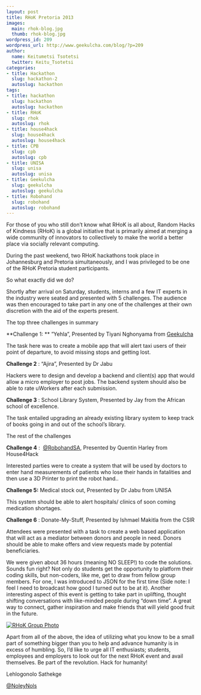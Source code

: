 ```yaml
---
layout: post
title: RHoK Pretoria 2013
images:
  main: rhok-blog.jpg
  thumb: rhok-blog.jpg
wordpress_id: 209
wordpress_url: http://www.geekulcha.com/blog/?p=209
author:
  name: Keitumetsi Tsotetsi
  twitter: Keitu_Tsotetsi
categories:
- title: Hackathon
  slug: hackathon-2
  autoslug: hackathon
tags:
- title: hackathon
  slug: hackathon
  autoslug: hackathon
- title: RHoK
  slug: rhok
  autoslug: rhok
- title: house4hack
  slug: house4hack
  autoslug: house4hack
- title: CPB
  slug: cpb
  autoslug: cpb
- title: UNISA
  slug: unisa
  autoslug: unisa
- title: Geekulcha
  slug: geekulcha
  autoslug: geekulcha
- title: Robohand
  slug: robohand
  autoslug: robohand
---
```

For those of you who still don’t know what RHoK is all about, Random Hacks of Kindness (RHoK) is a global initiative that is primarily aimed at merging a wide community of innovators to collectively to make the world a better place via socially relevant computing.

 During the past weekend, two RHoK hackathons took place in Johannesburg and Pretoria simultaneously, and I was privileged to be one of the RHoK Pretoria student participants.

 So what exactly did we do?

 Shortly after arrival on Saturday, students, interns and a few IT experts in the industry were seated and presented with 5 challenges. The audience was then encouraged to take part in any one of the challenges at their own discretion with the aid of the experts present.



 The top three challenges in summary

**Challenge 1: ** ”Yehla”, Presented by Tiyani Nghonyama from [Geekulcha](http://www.geekulcha.com)

 The task here was to create a mobile app that will alert taxi users of their point of departure, to avoid missing stops and getting lost.

**Challenge 2** : “Ajira”, Presented by Dr Jabu

 Hackers were to design and develop a backend and client(s) app that would allow a micro employer to post jobs. The backend system should also be able to rate uWorkers after each submission.

**Challenge 3** : School Library System, Presented by Jay from the African school of excellence.

 The task entailed upgrading an already existing library system to keep track of books going in and out of the school’s library.

 The rest of the challenges

**Challenge 4** :  [@RobohandSA](https://twitter.com/RobohandSA), Presented by Quentin Harley from House4Hack

 Interested parties were to create a system that will be used by doctors to enter hand measurements of patients who lose their hands in fatalities and then use a 3D Printer to print the robot hand..

**Challenge 5:** Medical stock out, Presented by Dr Jabu from UNISA

 This system should be able to alert hospitals/ clinics of soon coming medication shortages.

**Challenge 6** : Donate-My-Stuff, Presented by Ishmael Makitla from the CSIR

 Attendees were presented with a task to create a web based application that will act as a mediator between donors and people in need. Donors should be able to make offers and view requests made by potential beneficiaries.



 We were given about 36 hours (meaning NO SLEEP!) to code the solutions. Sounds fun right? Not only do students get the opportunity to platform their coding skills, but non-coders, like me, get to draw from fellow group members. For one, I was introduced to JSON for the first time (Side note: I feel I need to broadcast how good I turned out to be at it). Another interesting aspect of this event is getting to take part in uplifting, thought shifting conversations with like-minded people during “down time”. A great way to connect, gather inspiration and make friends that will yield good fruit in the future.



[![RHoK Group Photo](http://www.geekulcha.com/blog/wp-content/uploads/2013/12/RHoK-Group-Photo.jpg)](http://www.geekulcha.com/blog/wp-content/uploads/2013/12/RHoK-Group-Photo.jpg)


 Apart from all of the above, the idea of utilizing what you know to be a small part of something bigger than you to help and advance humanity is in excess of humbling. So, I’d like to urge all IT enthusiasts; students, employees and employers to look out for the next RHoK event and avail themselves. Be part of the revolution. Hack for humanity!

 Lehlogonolo Sathekge

 [@NoleyNols](https://twitter.com/NoleyNols)
